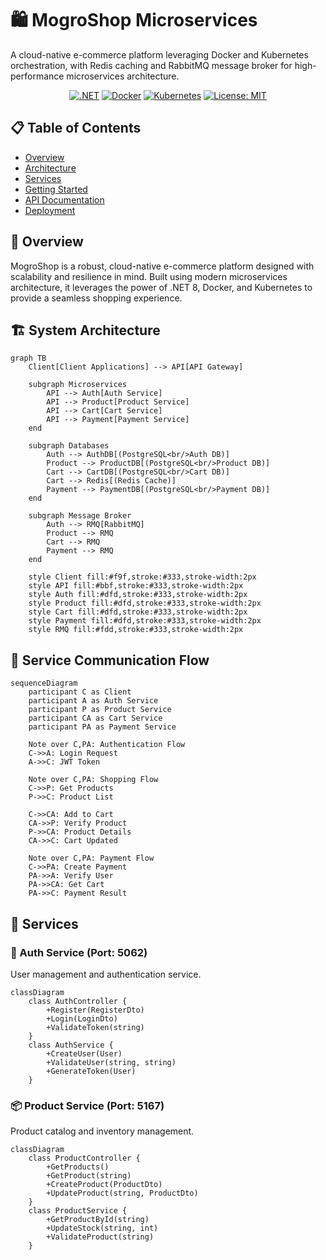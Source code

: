 # 🛍️ MogroShop Microservices

A cloud-native e-commerce platform leveraging Docker and Kubernetes orchestration, with Redis caching and RabbitMQ message broker for high-performance microservices architecture.

<div align="center">

[![.NET](https://img.shields.io/badge/Built%20with-.NET%208-512BD4?logo=.net)](https://dotnet.microsoft.com/)
[![Docker](https://img.shields.io/badge/Docker-Ready-2496ED?logo=docker)](https://www.docker.com/)
[![Kubernetes](https://img.shields.io/badge/Kubernetes-Powered-326CE5?logo=kubernetes)](https://kubernetes.io/)
[![License: MIT](https://img.shields.io/badge/License-MIT-yellow.svg)](https://opensource.org/licenses/MIT)

</div>

## 📋 Table of Contents

- [Overview](#-overview)
- [Architecture](#-architecture)
- [Services](#-services)
- [Getting Started](#-getting-started)
- [API Documentation](#-api-documentation)
- [Deployment](#-deployment)

## 🎯 Overview

MogroShop is a robust, cloud-native e-commerce platform designed with scalability and resilience in mind. Built using modern microservices architecture, it leverages the power of .NET 8, Docker, and Kubernetes to provide a seamless shopping experience.

## 🏗️ System Architecture

```mermaid
graph TB
    Client[Client Applications] --> API[API Gateway]
    
    subgraph Microservices
        API --> Auth[Auth Service]
        API --> Product[Product Service]
        API --> Cart[Cart Service]
        API --> Payment[Payment Service]
    end
    
    subgraph Databases
        Auth --> AuthDB[(PostgreSQL<br/>Auth DB)]
        Product --> ProductDB[(PostgreSQL<br/>Product DB)]
        Cart --> CartDB[(PostgreSQL<br/>Cart DB)]
        Cart --> Redis[(Redis Cache)]
        Payment --> PaymentDB[(PostgreSQL<br/>Payment DB)]
    end
    
    subgraph Message Broker
        Auth --> RMQ[RabbitMQ]
        Product --> RMQ
        Cart --> RMQ
        Payment --> RMQ
    end

    style Client fill:#f9f,stroke:#333,stroke-width:2px
    style API fill:#bbf,stroke:#333,stroke-width:2px
    style Auth fill:#dfd,stroke:#333,stroke-width:2px
    style Product fill:#dfd,stroke:#333,stroke-width:2px
    style Cart fill:#dfd,stroke:#333,stroke-width:2px
    style Payment fill:#dfd,stroke:#333,stroke-width:2px
    style RMQ fill:#fdd,stroke:#333,stroke-width:2px
```

## 🔄 Service Communication Flow

```mermaid
sequenceDiagram
    participant C as Client
    participant A as Auth Service
    participant P as Product Service
    participant CA as Cart Service
    participant PA as Payment Service
    
    Note over C,PA: Authentication Flow
    C->>A: Login Request
    A->>C: JWT Token
    
    Note over C,PA: Shopping Flow
    C->>P: Get Products
    P->>C: Product List
    
    C->>CA: Add to Cart
    CA->>P: Verify Product
    P->>CA: Product Details
    CA->>C: Cart Updated
    
    Note over C,PA: Payment Flow
    C->>PA: Create Payment
    PA->>A: Verify User
    PA->>CA: Get Cart
    PA->>C: Payment Result
```

## 🚀 Services

### 🔐 Auth Service (Port: 5062)
User management and authentication service.

```mermaid
classDiagram
    class AuthController {
        +Register(RegisterDto)
        +Login(LoginDto)
        +ValidateToken(string)
    }
    class AuthService {
        +CreateUser(User)
        +ValidateUser(string, string)
        +GenerateToken(User)
    }
```

### 📦 Product Service (Port: 5167)
Product catalog and inventory management.

```mermaid
classDiagram
    class ProductController {
        +GetProducts()
        +GetProduct(string)
        +CreateProduct(ProductDto)
        +UpdateProduct(string, ProductDto)
    }
    class ProductService {
        +GetProductById(string)
        +UpdateStock(string, int)
        +ValidateProduct(string)
    }
```
